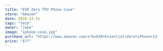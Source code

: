 ```yaml
---
title: "ESR Zero TPU Phone Case"
store: "Amazon"
date: 2020-12-31
tags: "tech"
owner: "Jake"
image: "iphone-case.jpg"
purchase_url: "https://www.amazon.com/s?k=ESR+Essential+Zero+iPhone+12+mini&ref=nb_sb_noss_2"
price: "$??"
---
```

